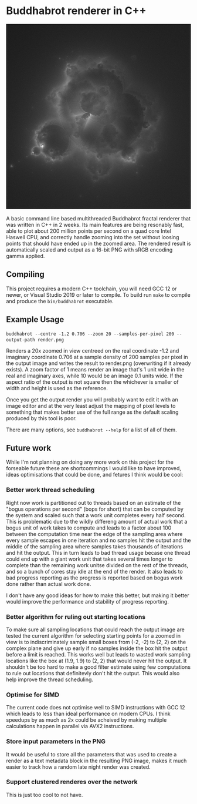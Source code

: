 # Buddhabrot renderer in C++

![A zoomed render at -1.2 + 0.706i](example.png)

A basic command line based multithreaded Buddhabrot fractal renderer that was written in C++ in 2 weeks.
Its main features are being resonably fast, able to plot about 200 million points per second on a quad core Intel Haswell CPU, and correctly handle zooming into the set without loosing points that should have ended up in the zoomed area.
The rendered result is automatically scaled and output as a 16-bit PNG with sRGB encoding gamma applied.

## Compiling

This project requires a modern C++ toolchain, you will need GCC 12 or newer, or Visual Studio 2019 or later to compile.
To build run `make` to compile and produce the `bin/buddhabrot` executable.

## Example Usage

```
buddhabrot --centre -1.2 0.706 --zoom 20 --samples-per-pixel 200 --output-path render.png
```

Renders a 20x zoomed in view centreed on the real coordinate -1.2 and imaginary coordinate 0.706 at a sample density of 200 samples per pixel in the output image and writes the result to render.png (overwriting if it already exists).
A zoom factor of 1 means render an image that's 1 unit wide in the real and imaginary axes, while 10 would be an image 0.1 units wide.
If the aspect ratio of the output is not square then the whichever is smaller of width and height is used as the reference.

Once you get the output render you will probably want to edit it with an image editor and at the very least adjust the mapping of pixel levels to something that makes better use of the full range as the default scaling produced by this tool is poor.

There are many options, see `buddhabrot --help` for a list of all of them.

## Future work

While I'm not planning on doing any more work on this project for the forseable future these are shortcommings I would like to have improved, ideas optimisations that could be done, and fetures I think would be cool:

### Better work thread scheduling

Right now work is partitioned out to threads based on an estimate of the "bogus operations per second" (bops for short) that can be computed by the system and scaled such that a work unit completes every half second.
This is problematic due to the wildly differeng amount of actual work that a bogus unit of work takes to compute and leads to a factor about 100 between the computation time near the edge of the sampling area where every sample escapes in one iteration and no samples hit the output and the middle of the sampling area where samples takes thousands of iterations and hit the output.
This in turn leads to bad thread usage becase one thread could end up with a giant work unit that takes several times longer to complete than the remaining work unitse divided on the rest of the threads, and so a bunch of cores stay idle at the end of the render.
It also leads to bad progress reporting as the progress is reported based on bogus work done rather than actual work done.

I don't have any good ideas for how to make this better, but making it better would improve the performance and stability of progress reporting.

### Better algorithm for ruling out starting locations

To make sure all sampling locations that could reach the output image are tested the current algorithm for selecting starting points for a zoomed in view is to indiscriminately sample small boxes from (-2, -2) to (2, 2) on the complex plane and give up early if no samples inside the box hit the output before a limit is reached.
This works well but leads to wasted work sampling locations like the box at (1.9, 1.9) to (2, 2) that would never hit the output.
It shouldn't be too hard to make a good filter estimate using few computations to rule out locations that definitevly don't hit the output.
This would also help improve the thread scheduling.

### Optimise for SIMD

The current code does not optimise well to SIMD instructions with GCC 12 which leads to less than ideal performance on modern CPUs.
I think speedups by as much as 2x could be acheived by making multiple calculations happen in parallel via AVX2 instructions.

### Store input parameters in the PNG

It would be useful to store all the parameters that was used to create a render as a text metadata block in the resulting PNG image, makes it much easier to track how a random late night render was created.

### Support clustered renderes over the network

This is just too cool to not have.
